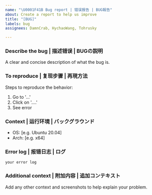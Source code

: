 ```yaml
---
name: "\U0001F41B Bug report | 错误报告 | BUG報告"
about: Create a report to help us improve
title: "[BUG]"
labels: bug
assignees: DamnCrab, HychaoWang, Tohrusky

---
```


### Describe the bug | 描述错误 | BUGの説明
A clear and concise description of what the bug is.

### To reproduce | 复现步骤 | 再現方法 
Steps to reproduce the behavior:
1. Go to '...'
2. Click on '....'
3. See error

### Context | 运行环境 | バックグラウンド
 - OS: [e.g. Ubuntu 20.04]
 - Arch: [e.g. x64]

### Error log | 报错日志 | ログ
```shell
your error log
```

### Additional context | 附加内容 | 追加コンテキスト
Add any other context and screenshots to help explain your problem.
